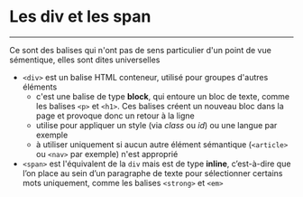 # Les div et les span

----

Ce sont des balises qui n'ont pas de sens particulier d'un point de vue sémentique, elles sont dites universelles
- `<div>` est un balise HTML conteneur, utilisé pour groupes d'autres éléments
	- c'est une balise de type **block**, qui entoure un bloc de texte, comme les balises `<p>` et `<h1>`. Ces balises créent un nouveau bloc dans la page et provoque donc un retour à la ligne
	- utilise pour appliquer un style (via *class* ou *id*) ou une langue par exemple
	- à utiliser uniquement si aucun autre élément sémantique (`<article>` ou `<nav>` par exemple) n'est approprié
- `<span>` est l'équivalent de la `div` mais est de type **inline**, c’est-à-dire que l’on place au sein d’un paragraphe de texte pour sélectionner certains mots uniquement, comme les balises `<strong>` et `<em>`
